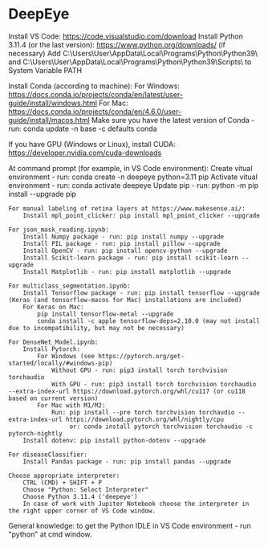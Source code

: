 # DeepEye

Install VS Code: https://code.visualstudio.com/download
Install Python 3.11.4 (or the last version): https://www.python.org/downloads/ (if necessary)
Add C:\Users\User\AppData\Local\Programs\Python\Python39\ and C:\Users\User\AppData\Local\Programs\Python\Python39\Scripts\ to System Variable PATH

Install Conda (according to machine):
	For Windows: https://docs.conda.io/projects/conda/en/latest/user-guide/install/windows.html
	For Mac: https://docs.conda.io/projects/conda/en/4.6.0/user-guide/install/macos.html
	Make sure you have the latest version of Conda - run: conda update -n base -c defaults conda

If you have GPU (Windows or Linux), install CUDA: https://developer.nvidia.com/cuda-downloads

At command prompt (for example, in VS Code environment):
	Create vitual environment - run: conda create -n deepeye python=3.11 pip 
	Activate vitual environment - run: conda activate deepeye
	Update pip - run: python -m pip install --upgrade pip

	For manual labeling of retina layers at https://www.makesense.ai/:
		Install mpl_point_clicker: pip install mpl_point_clicker --upgrade

 	For json_mask_reading.ipynb:
		Install Numpy package - run: pip install numpy --upgrade
		Install PIL package - run: pip install pillow --upgrade
		Install OpenCV - run: pip install opencv-python --upgrade
		Install Scikit-learn package - run: pip install scikit-learn --upgrade
		Install Matplotlib - run: pip install matplotlib --upgrade

	For multiclass_segmentation.ipynb:
		Install Tensorflow package - run: pip install tensorflow --upgrade (Keras (and tensorflow-macos for Mac) installations are included)
		For Keras on Mac:
			pip install tensorflow-metal --upgrade
			conda install -c apple tensorflow-deps=2.10.0 (may not install due to incompatibility, but may not be necessary)
	
	For DenseNet_Model.ipynb:
		Install Pytorch:
			For Windows (see https://pytorch.org/get-started/locally/#windows-pip) 
				Without GPU - run: pip3 install torch torchvision torchaudio
				With GPU - run: pip3 install torch torchvision torchaudio --extra-index-url https://download.pytorch.org/whl/cu117 (or cu118 based on current version)
			For Mac with M1/M2:
				Run: pip install --pre torch torchvision torchaudio --extra-index-url https://download.pytorch.org/whl/nightly/cpu
					 or: conda install pytorch torchvision torchaudio -c pytorch-nightly
		Install dotenv: pip install python-dotenv --upgrade

	For diseaseClassifier:
		Install Pandas package - run: pip install pandas --upgrade

	Choose appropriate interpreter:
		CTRL (CMD) + SHIFT + P
		Choose "Python: Select Interpreter"
		Choose Python 3.11.4 ('deepeye')
		In case of work with Jupiter Notebook choose the interpreter in the right upper corner of VS Code window.


General knowledge: to get the Python IDLE in VS Code environment - run "python" at cmd window.
